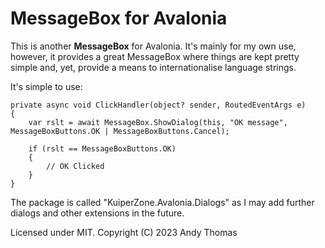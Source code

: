# MessageBox for Avalonia #

This is another **MessageBox** for Avalonia. It's mainly for my own use, however, it provides a great MessageBox
where things are kept pretty simple and, yet, provide a means to internationalise language strings.

It's simple to use:

    private async void ClickHandler(object? sender, RoutedEventArgs e)
    {
        var rslt = await MessageBox.ShowDialog(this, "OK message", MessageBoxButtons.OK | MessageBoxButtons.Cancel);

        if (rslt == MessageBoxButtons.OK)
        {
            // OK Clicked
        }
    }

The package is called "KuiperZone.Avalonia.Dialogs" as I may add further dialogs and other extensions in the future.

Licensed under MIT. Copyright (C) 2023 Andy Thomas
